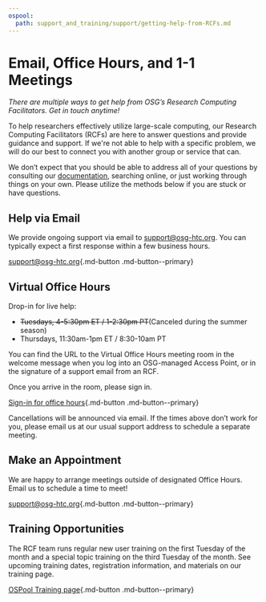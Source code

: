 ```yaml
---
ospool:
  path: support_and_training/support/getting-help-from-RCFs.md
---
```


Email, Office Hours, and 1-1 Meetings 
====================================

*There are multiple ways to get help from OSG’s Research Computing Facilitators. Get in touch anytime!*

To help researchers effectively utilize large-scale computing, our Research Computing 
Facilitators (RCFs) are here to answer questions and provide guidance and support. 
If we're not able to help with a specific problem, we will 
do our best to connect you with another group or service that can. 

We don’t expect that you should be able to address all of your questions by consulting our [documentation](https://portal.osg-htc.org/documentation/), searching online, or just working through things on your own. Please utilize the methods below if you are stuck or have questions.

## Help via Email
We provide ongoing support via email to [support@osg-htc.org](mailto:support@osg-htc.org). You can typically expect a first response within a few business hours.

[support@osg-htc.org](mailto:support@osg-htc.org){.md-button .md-button--primary}

## Virtual Office Hours
Drop-in for live help:

- ~~Tuesdays, 4-5:30pm ET / 1-2:30pm PT~~(Canceled during the summer season)
- Thursdays, 11:30am-1pm ET / 8:30-10am PT

You can find the URL to the Virtual Office Hours meeting room in the welcome message when you log into an OSG-managed Access Point, or in the signature of a support email from an RCF. 

Once you arrive in the room, please sign in.

[Sign-in for office hours](https://docs.google.com/forms/d/e/1FAIpQLSd3K78Xx1Vo-KjqW_2y0YKcUMXrEsKXWk3I1Aww64RL22QpnQ/viewform){.md-button .md-button--primary}

Cancellations will be announced via email. If the times above don’t work for you, please email us at our usual support address to schedule a separate meeting.


## Make an Appointment
We are happy to arrange meetings outside of designated Office Hours. Email us to schedule a time to meet!

[support@osg-htc.org](mailto:support@osg-htc.org){.md-button .md-button--primary}

## Training Opportunities
The RCF team runs regular new user training on the first Tuesday of the month and a special topic training on the third Tuesday of the month. See upcoming training dates, registration information, and materials on our training page.

[OSPool Training page](../../../support_and_training/training/osgusertraining/){.md-button .md-button--primary}
